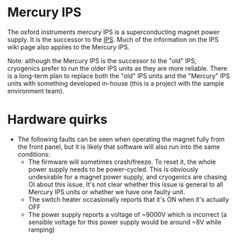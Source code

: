 # Mercury IPS

The oxford instruments mercury IPS is a superconducting magnet power supply. It is the successor to the [IPS](https://github.com/ISISComputingGroup/ibex_developers_manual/wiki/OxfordInstrumentsIPS). Much of the information on the IPS wiki page also applies to the Mercury IPS.

Note: although the Mercury IPS is the successor to the "old" IPS, cryogenics prefer to run the older IPS units as they are more reliable. There is a long-term plan to replace both the "old" IPS units and the "Mercury" IPS units with something developed in-house (this is a project with the sample environment team).

# Hardware quirks

- The following faults can be seen when operating the magnet fully from the front panel, but it is likely that software will also run into the same conditions:
  * The firmware will sometimes crash/freeze. To reset it, the whole power supply needs to be power-cycled. This is obviously undesirable for a magnet power supply, and cryogenics are chasing OI about this issue. It's not clear whether this issue is general to all Mercury IPS units or whether we have one faulty unit.
  * The switch heater occasionally reports that it's ON when it's actually OFF
  * The power supply reports a voltage of ~9000V which is incorrect (a sensible voltage for this power supply would be around ~8V while ramping)